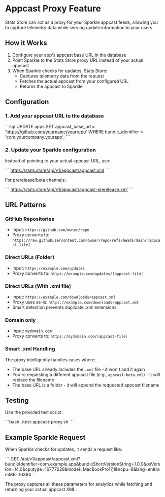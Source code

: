 # Appcast Proxy Feature

Stats Store can act as a proxy for your Sparkle appcast feeds, allowing you to capture telemetry data while serving update information to your users.

## How it Works

1. Configure your app's appcast base URL in the database
2. Point Sparkle to the Stats Store proxy URL instead of your actual appcast
3. When Sparkle checks for updates, Stats Store:
   - Captures telemetry data from the request
   - Fetches the actual appcast from your configured URL
   - Returns the appcast to Sparkle

## Configuration

### 1. Add your appcast URL to the database

\`\`\`sql
UPDATE apps
SET appcast_base_url = 'https://github.com/yourname/yourrepo'
WHERE bundle_identifier = 'com.yourcompany.yourapp';
\`\`\`

### 2. Update your Sparkle configuration

Instead of pointing to your actual appcast URL, use:

\`\`\`
https://stats.store/api/v1/appcast/appcast.xml
\`\`\`

For prerelease/beta channels:

\`\`\`
https://stats.store/api/v1/appcast/appcast-prerelease.xml
\`\`\`

## URL Patterns

### GitHub Repositories

- Input: `https://github.com/owner/repo`
- Proxy converts to: `https://raw.githubusercontent.com/owner/repo/refs/heads/main/[appcast-file]`

### Direct URLs (Folder)

- Input: `https://example.com/updates`
- Proxy converts to: `https://example.com/updates/[appcast-file]`

### Direct URLs (With .xml file)

- Input: `https://example.com/downloads/appcast.xml`
- Proxy uses as-is: `https://example.com/downloads/appcast.xml`
- Smart detection prevents duplicate .xml extensions

### Domain only

- Input: `mydomain.com`
- Proxy converts to: `https://mydomain.com/[appcast-file]`

### Smart .xml Handling

The proxy intelligently handles cases where:

- The base URL already includes the `.xml` file - it won't add it again
- You're requesting a different appcast file (e.g., `appcast-beta.xml`) - it will replace the filename
- The base URL is a folder - it will append the requested appcast filename

## Testing

Use the provided test script:

\`\`\`bash
./test-appcast-proxy.sh
\`\`\`

## Example Sparkle Request

When Sparkle checks for updates, it sends a request like:

\`\`\`
GET /api/v1/appcast/appcast.xml?bundleIdentifier=com.example.app&bundleShortVersionString=1.0.0&osVersion=14.0&cputype=16777228&model=MacBookPro17,1&ncpu=8&lang=en&ramMB=16384
\`\`\`

The proxy captures all these parameters for analytics while fetching and returning your actual appcast XML.
